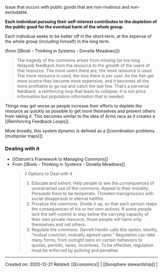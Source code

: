 Issue that occurs with public goods that are non-rivalrous and non-excludable.

**Each  individual pursuing their self-interest contributes to the depletion of the public good for the eventual harm of the whole group.**

Each individual seeks to be better off in the short-term, at the expense of the whole group (including himself) in the long term.

(from [[Book - Thinking in Systems - Donella Meadows]])
> The tragedy of the commons arises from missing (or too long delayed) feedback from the resource to the growth of the users of that resource. The more users there are, the more resource is used. The more resource is used, the less there is per user. 
> As the fish get more scarce they become more expensive, and it becomes all the more profitable to go out and catch the last few. That’s a perverse feedback, a reinforcing loop that leads to collapse. It is not price information but population information that is needed. 

Things may get worse as people increase their efforts to deplete the resource as quickly as possible to get more themselves and prevent others from taking it. This becomes similar to the idea of Arms race as it creates a [[Reinforcing Feedback Loops]].

More broadly, this system dynamic is defined as a [[coordination problems (multipolar traps)]]

### Dealing with it
- [[Ostrom's Framework to Managing Commons]]
- From [[Book - Thinking in Systems - Donella Meadows]]
	> 3 Options to Deal with it
	> 1.  Educate and exhort. Help people to see the consequences of unrestrained use of the commons. Appeal to their morality. Persuade them to be temperate. Threaten transgressors with social disapproval or eternal hellfire. 
	> 2. Privatize the commons. Divide it up, so that each person reaps the consequences of his or her own actions. If some people lack the self-control to stay below the carrying capacity of their own private resource, those people will harm only themselves and not others. 
	> 3. Regulate the commons. Garrett Hardin calls this option, bluntly, “mutual coercion, mutually agreed upon.” Regulation can take many forms, from outright bans on certain behaviors to quotas, permits, taxes, incentives. To be effective, regulation must be enforced by policing and penalties 

-------------------
Created on: 2020-12-21
Related: [[Economics]] | [[biosphere stewardship]] |